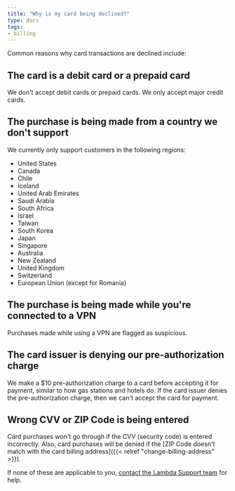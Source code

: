 ```yaml
---
title: "Why is my card being declined?"
type: docs
tags:
- billing
---
```


Common reasons why card transactions are declined include:

## The card is a debit card or a prepaid card

We don't accept debit cards or prepaid cards. We only accept major credit
cards.

## The purchase is being made from a country we don't support

We currently only support customers in the following regions:

- United States
- Canada
- Chile
- Iceland
- United Arab Emirates
- Saudi Arabia
- South Africa
- Israel
- Taiwan
- South Korea
- Japan
- Singapore
- Australia
- New Zealand
- United Kingdom
- Switzerland
- European Union (except for Romania)

## The purchase is being made while you're connected to a VPN

Purchases made while using a VPN are flagged as suspicious.

## The card issuer is denying our pre-authorization charge

We make a $10 pre-authorization charge to a card before accepting it for
payment, similar to how gas stations and hotels do. If the card issuer denies
the pre-authorization charge, then we can't accept the card for payment.

## Wrong CVV or ZIP Code is being entered

Card purchases won't go through if the CVV (security code) is entered
incorrectly. Also, card purchases will be denied if the
[ZIP Code doesn't match with the card billing address]({{< relref "change-billing-address" >}}).

If none of these are applicable to you,
[contact the Lambda Support team](https://support.lambdalabs.com/hc/en-us/requests/new)
for help.

